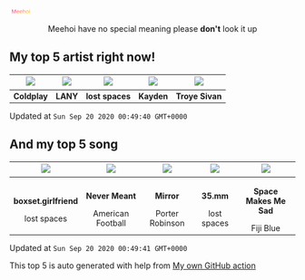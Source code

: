 [![Meehoi Logo](https://github.com/beam41/beam41/raw/master/mh.svg)](http://my.meehoi.me/)
<p align="center">Meehoi have no special meaning please <b>don't</b> look it up</p>

## My top 5 artist right now!
<!-- table start -->
|<img src="https://i.scdn.co/image/73a21de115738931d6c7760408ed367812b55ccd">|<img src="https://i.scdn.co/image/7242d5d165e671eacf02cee6533a005fc1f5c6ca">|<img src="https://i.scdn.co/image/9f4f434b79246015baa1c91fb778404453f9795e">|<img src="https://i.scdn.co/image/914f109ffee0ce6dc12e47a7be492be49d2b1c12">|<img src="https://i.scdn.co/image/01055eb987b2124d44e05c313f040cb372a71f92">|
| :---: | :---: | :---: | :---: | :---: |
|<b>Coldplay</b>|<b>LANY</b>|<b>lost spaces</b>|<b>Kayden</b>|<b>Troye Sivan</b>|

Updated at `Sun Sep 20 2020 00:49:40 GMT+0000`
<!-- table end -->

## And my top 5 song
<!-- table song start -->
|<img src="https://i.scdn.co/image/ab67616d00001e024dc99da0b258b72cdb8fcc04">|<img src="https://i.scdn.co/image/ab67616d00001e02d6dfafe62fef3ad433ff77d8">|<img src="https://i.scdn.co/image/ab67616d00001e0220cf064f71a0d424349c9f6a">|<img src="https://i.scdn.co/image/ab67616d00001e02155172baaabc8de33183aa7d">|<img src="https://i.scdn.co/image/ab67616d00001e022da68fa4075114ebe35c1620">|
| :---: | :---: | :---: | :---: | :---: |
|<p><b>boxset.girlfriend</b></p> lost spaces|<p><b>Never Meant</b></p> American Football|<p><b>Mirror</b></p> Porter Robinson|<p><b>35.mm</b></p> lost spaces|<p><b>Space Makes Me Sad</b></p> Fiji Blue|

Updated at `Sun Sep 20 2020 00:49:41 GMT+0000`
<!-- table song end -->

This top 5 is auto generated with help from [My own GitHub action](https://github.com/beam41/spotify-listening)